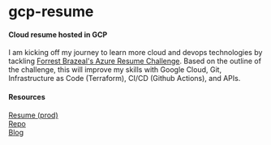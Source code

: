 # gcp-resume

#### Cloud resume hosted in GCP

I am kicking off my journey to learn more cloud and devops technologies by tackling [Forrest Brazeal's Azure Resume Challenge](https://cloudresumechallenge.dev/docs/the-challenge/googlecloud/). Based on the outline of the challenge, this will improve my skills with Google Cloud, Git, Infrastructure as Code (Terraform), CI/CD (Github Actions), and APIs.

#### Resources

[Resume (prod)](https://resume.andrewperlas.com)<br>
[Repo](https://github.com/andrewperlas/gcp-resume)<br>
[Blog](https://techblog.andrewperlas.com)<br>
